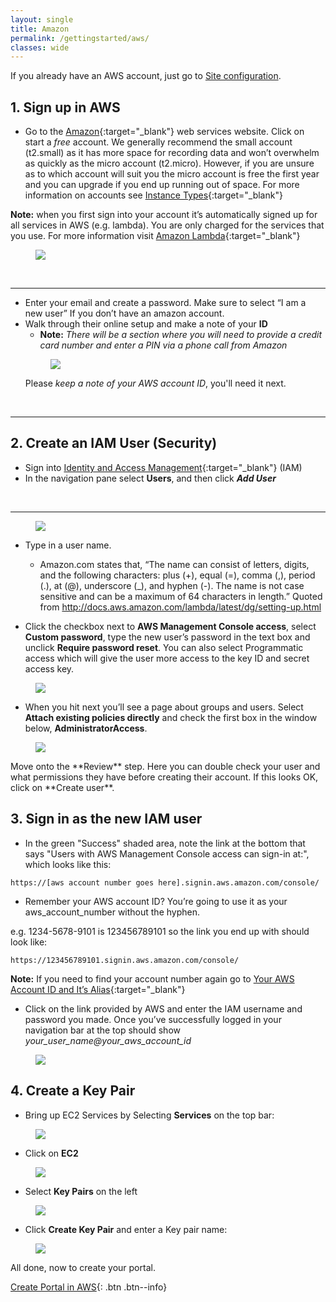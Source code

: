 ```yaml
---
layout: single
title: Amazon
permalink: /gettingstarted/aws/
classes: wide
---
```


If you already have an AWS account, just go to [Site configuration]({{site.baseurl}}/admin).


## 1. Sign up in AWS
* Go to the [Amazon](https://aws.amazon.com/s/dm/optimization/server-side-test/free-tier/free_np/){:target="_blank"} web services website. Click on start a <em>free</em> account. We generally recommend the small account (t2.small) as it has more space for recording data and won’t overwhelm as quickly as the micro account (t2.micro). However, if you are unsure as to which account will suit you the micro account is free the first year and you can upgrade if you end up running out of space. For more information on accounts see [Instance Types](https://aws.amazon.com/ec2/instance-types/){:target="_blank"}

**Note:** when you first sign into your account it’s automatically signed up for all services in AWS (e.g. lambda). You are only charged for the services that you use. For more information visit [Amazon Lambda](https://aws.amazon.com/lambda/){:target="_blank"}

<figure>
    <a href = "{{site.baseurl}}/assets/images/AWS_START.png"><img class="img-responsive" src="{{site.baseurl}}/assets/images/AWS_START.png"></a>
</figure>

<br>
<hr>

* Enter your email and create a password. Make sure to select “I am a new user” If you don’t have an amazon account.
* Walk through their online setup and make a note of your **ID**
  - **Note:** <em>There will be a section where you will need to provide a credit card number and enter a PIN via a phone call from Amazon</em>
  <figure>
    <a href = "{{ site.baseurl }}/assets/images/AWS_Step1.png"><img class="img-responsive" src="{{ site.baseurl }}/assets/images/AWS_Step1.png"></a>
  </figure>
  Please <em>keep a note of your AWS account ID</em>, you'll need it next.

<br>
<hr>
  
## 2. Create an IAM User (Security)
* Sign into [Identity and Access Management](https://console.aws.amazon.com/iam/){:target="_blank"} (IAM) 
* In the navigation pane select **Users**, and then click <em>**Add User**</em>
<br>
<hr>
<figure>
    <a href = "{{ site.baseurl }}/assets/images/AWS_Step2.png"><img class="img-responsive" src="{{ site.baseurl }}/assets/images/AWS_Step2.png"></a>
</figure>

* Type in a user name.
  - Amazon.com states that, “The name can consist of letters, digits, and the following characters: plus (+), equal (=), comma (,), period (.), at (@), underscore (_), and hyphen (-). The name is not case sensitive and can be a maximum of 64 characters in length.” 
Quoted from http://docs.aws.amazon.com/lambda/latest/dg/setting-up.html

* Click the checkbox next to **AWS Management Console access**, select **Custom password**, type the new user’s password in the text box and unclick **Require password reset**. You can also select Programmatic access which will give the user more access to the key ID and secret access key.
<figure>
    <a href ="{{ site.baseurl }}/assets/images/AWS_Step3.png"> <img class="img-responsive" src="{{ site.baseurl }}/assets/images/AWS_Step3.png"></a>
</figure>

* When you hit next you’ll see a page about groups and users. Select **Attach existing policies directly** and check the first box in the window below, **AdministratorAccess**.
<figure>
    <a href = "{{ site.baseurl }}/assets/images/AWS_Step3.5.png"><img class="img-responsive" src="{{ site.baseurl }}/assets/images/AWS_Step3.5.png"></a>
</figure>
Move onto the **Review** step. Here you can double check your user and what permissions they have before creating their account. If this looks OK, click on **Create user**.


## 3. Sign in as the new IAM user

* In the green "Success" shaded area, note the link at the bottom that says "Users with AWS Management Console access can sign-in at:", which looks like this:
````
https://[aws account number goes here].signin.aws.amazon.com/console/
````
 - Remember your AWS account ID? You’re going to use it as your aws_account_number without the hyphen. 
 
 e.g. 1234-5678-9101 is 123456789101 so the link you end up with should look like: 
 `````
 https://123456789101.signin.aws.amazon.com/console/
`````
**Note:** If you need to find your account number again go to [Your AWS Account ID and It’s Alias](http://docs.aws.amazon.com/IAM/latest/UserGuide/console_account-alias.html){:target="_blank"}

* Click on the link provided by AWS and enter the IAM username and password you made. Once you’ve successfully logged in your navigation bar at the top should show <em> your_user_name@your_aws_account_id </em>
<figure>
    <a href ="{{ site.baseurl }}/assets/images/AWS_Step4.png"> <img class="img-responsive" src="{{ site.baseurl }}/assets/images/AWS_Step4.png"></a>
</figure>

## 4. Create a Key Pair

* Bring up EC2 Services by Selecting **Services** on the top bar:
<figure>
    <a href = "{{ site.baseurl }}/assets/images/AWS_Step4.5.png"><img class="img-responsive" src="{{ site.baseurl }}/assets/images/AWS_Step4.5.png" ></a>
</figure>

* Click on **EC2**
<figure>
    <a href = "{{ site.baseurl }}/assets/images/AWS_Step5.png"><img class="img-responsive" src="{{ site.baseurl }}/assets/images/AWS_Step5.png"></a>
</figure> 

* Select **Key Pairs** on the left
<figure>
    <a href = "{{ site.baseurl }}/assets/images/AWS_Step6.png"><img class="img-responsive" src="{{ site.baseurl }}/assets/images/AWS_Step6.png"></a>
</figure>

* Click **Create Key Pair** and enter a Key pair name:
<figure>
    <a href = "{{ site.baseurl }}/assets/images/AWS_Step7.png"><img class="img-responsive" src="{{ site.baseurl }}/assets/images/AWS_Step7.png"></a>
</figure>

All done, now to create your portal.


[Create Portal in AWS]({{site.baseurl}}/gettingstarted/create){: .btn .btn--info}
